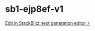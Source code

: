 # sb1-ejp8ef-v1

[Edit in StackBlitz next generation editor ⚡️](https://stackblitz.com/~/github.com/Massinissa1501/sb1-ejp8ef-v1)